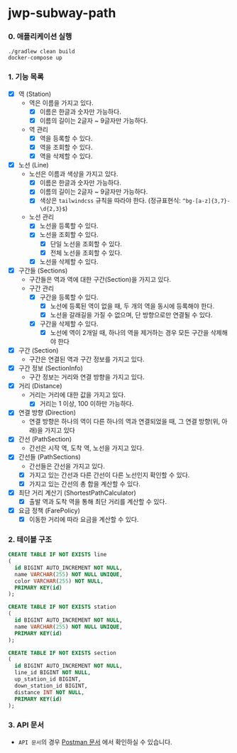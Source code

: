# jwp-subway-path

### 0. 애플리케이션 실행

```shell
./gradlew clean build
docker-compose up
```

### 1. 기능 목록

- [x] 역 (Station)
  - 역은 이름을 가지고 있다.
    - [x] 이름은 한글과 숫자만 가능하다.
    - [x] 이름의 길이는 2글자 ~ 9글자만 가능하다.
  - 역 관리
    - [x] 역을 등록할 수 있다.
    - [x] 역을 조회할 수 있다.
    - [x] 역을 삭제할 수 있다.
- [x] 노선 (Line)
  - 노선은 이름과 색상을 가지고 있다.
    - [x] 이름은 한글과 숫자만 가능하다.
    - [x] 이름의 길이는 2글자 ~ 9글자만 가능하다.
    - [x] 색상은 `tailwindcss` 규칙을 따라야 한다. (정규표현식: `^bg-[a-z]{3,7}-\d{2,3}$`)
  - 노선 관리
    - [x] 노선을 등록할 수 있다.
    - [x] 노선을 조회할 수 있다.
      - [x] 단일 노선을 조회할 수 있다.
      - [x] 전체 노선을 조회할 수 있다.
    - [x] 노선을 삭제할 수 있다.
- [x] 구간들 (Sections)
  - 구간들은 역과 역에 대한 구간(Section)을 가지고 있다.
  - 구간 관리
    - [x] 구간을 등록할 수 있다.
      - [x] 노선에 등록된 역이 없을 때, 두 개의 역을 동시에 등록해야 한다.
      - [x] 노선을 갈래길을 가질 수 없으며, 단 방향으로만 연결될 수 있다.
    - [x] 구간을 삭제할 수 있다.
      - [x] 노선에 역이 2개일 때, 하나의 역을 제거하는 경우 모든 구간을 삭제해야 한다
- [x] 구간 (Section)
  - 구간은 연결된 역과 구간 정보를 가지고 있다.
- [x] 구간 정보 (SectionInfo)
  - 구간 정보는 거리와 연결 방향을 가지고 있다.
- [x] 거리 (Distance)
  - 거리는 거리에 대한 값을 가지고 있다.
    - [x] 거리는 1 이상, 100 이하만 가능하다.
- [x] 연결 방향 (Direction)
  - 연결 방향은 하나의 역이 다른 하나의 역과 연결되었을 때, 그 연결 방향(위, 아래)을 가지고 있다
- [x] 간선 (PathSection)
  - 간선은 시작 역, 도착 역, 노선을 가지고 있다.
- [x] 간선들 (PathSections)
  - 간선들은 간선을 가지고 있다.
  - [x] 가지고 있는 간선과 다른 간선이 다른 노선인지 확인할 수 있다.
  - [x] 가지고 있는 간선의 총 합을 계산할 수 있다.
- [x] 최단 거리 계산기 (ShortestPathCalculator)
  - [x] 출발 역과 도착 역을 통해 최단 거리를 계산할 수 있다.
- [x] 요금 정책 (FarePolicy)
  - [x] 이동한 거리에 따라 요금을 계산할 수 있다.

### 2. 테이블 구조

```sql
CREATE TABLE IF NOT EXISTS line
(
  id BIGINT AUTO_INCREMENT NOT NULL,
  name VARCHAR(255) NOT NULL UNIQUE,
  color VARCHAR(255) NOT NULL,
  PRIMARY KEY(id)
);

CREATE TABLE IF NOT EXISTS station
(
  id BIGINT AUTO_INCREMENT NOT NULL,
  name VARCHAR(255) NOT NULL UNIQUE,
  PRIMARY KEY(id)
);

CREATE TABLE IF NOT EXISTS section
(
  id BIGINT AUTO_INCREMENT NOT NULL,
  line_id BIGINT NOT NULL,
  up_station_id BIGINT,
  down_station_id BIGINT,
  distance INT NOT NULL,
  PRIMARY KEY(id)
);
```

### 3. API 문서

- `API 문서`의 경우 [Postman 문서](https://documenter.getpostman.com/view/19879275/2s93eeQpTk) 에서 확인하실 수 있습니다.
